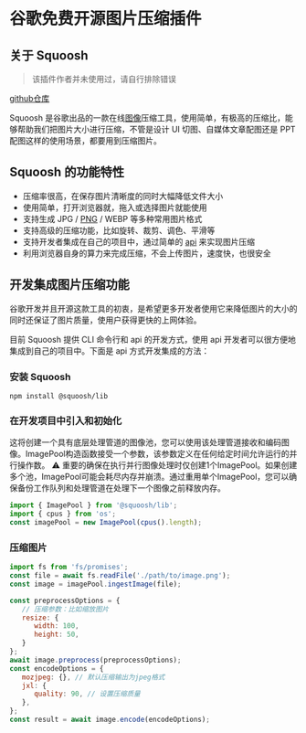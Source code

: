 # 谷歌免费开源图片压缩插件

## 关于 Squoosh

> 该插件作者并未使用过，请自行排除错误

[github仓库](https://github.com/GoogleChromeLabs/squoosh)

Squoosh 是谷歌出品的一款在线[图像](https://www.thosefree.com/tag/photo-tool)压缩工具，使用简单，有极高的压缩比，能够帮助我们把图片大小进行压缩，不管是设计 UI 切图、自媒体文章配图还是 PPT 配图这样的使用场景，都要用到压缩图片。 

## Squoosh 的功能特性

- 压缩率很高，在保存图片清晰度的同时大幅降低文件大小
- 使用简单，打开浏览器就，拖入或选择图片就能使用
- 支持生成 JPG / [PNG](https://www.thosefree.com/tag/png) / WEBP 等多种常用图片格式
- 支持高级的压缩功能，比如旋转、裁剪、调色、平滑等
- 支持开发者集成在自己的项目中，通过简单的 [api](https://www.thosefree.com/tag/api) 来实现图片压缩
- 利用浏览器自身的算力来完成压缩，不会上传图片，速度快，也很安全

## 开发集成图片压缩功能

谷歌开发并且开源这款工具的初衷，是希望更多开发者使用它来降低图片的大小的同时还保证了图片质量，使用户获得更快的上网体验。

目前 Squoosh 提供 CLI 命令行和 api 的开发方式，使用 api 开发者可以很方便地集成到自己的项目中。下面是 api 方式开发集成的方法：

### 安装 Squoosh

```shell
npm install @squoosh/lib
```

### 在开发项目中引入和初始化

这将创建一个具有底层处理管道的图像池，您可以使用该处理管道接收和编码图像。ImagePool构造函数接受一个参数，该参数定义在任何给定时间允许运行的并行操作数。
⚠️ 重要的确保在执行并行图像处理时仅创建1个ImagePool。如果创建多个池，ImagePool可能会耗尽内存并崩溃。通过重用单个ImagePool，您可以确保备份工作队列和处理管道在处理下一个图像之前释放内存。

```javascript
import { ImagePool } from '@squoosh/lib';
import { cpus } from 'os';
const imagePool = new ImagePool(cpus().length);
```

### 压缩图片

```javascript
import fs from 'fs/promises';
const file = await fs.readFile('./path/to/image.png');
const image = imagePool.ingestImage(file);

const preprocessOptions = {
   // 压缩参数：比如缩放图片
   resize: {
      width: 100,
      height: 50,
   }
};
await image.preprocess(preprocessOptions);
const encodeOptions = {
   mozjpeg: {}, // 默认压缩输出为jpeg格式
   jxl: {
      quality: 90, // 设置压缩质量
   },
};
const result = await image.encode(encodeOptions);
```

